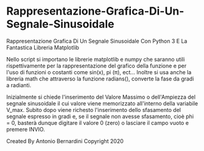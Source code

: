 # Rappresentazione-Grafica-Di-Un-Segnale-Sinusoidale
Rappresentazione Grafica Di Un Segnale Sinusoidale Con Python 3 E La Fantastica Libreria Matplotlib

Nello script si importano le librerie matplotlib e numpy che saranno utili rispettivamente per la rappresentazione del grafico della funzione e per l'uso di funzioni o costanti come sin(x), pi (π), ect...
Inoltre si usa anche la libreria math che attraverso la funzione radians(), converte la fase da gradi a radianti.

Inizialmente si chiede l'inserimento del Valore Massimo o dell'Ampiezza del segnale sinusoidale il cui valore viene memorizzato all'interno della variabile V_max.
Subito dopo viene richesto l'inserimento dello sfasamento del segnale espresso in gradi e, se il segnale non avesse sfasamento, cioè phi = 0, basterà dunque digitare il valore 0 (zero) o lasciare il campo vuoto e premere INVIO.


Created By Antonio Bernardini Copyright 2020
